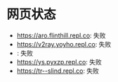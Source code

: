 # 网页状态
- https://aro.flinthill.repl.co: 失败
- https://v2ray.yoyho.repl.co: 失败
- : 失败
- https://ys.pyxzp.repl.co: 失败
- https://tr--slind.repl.co: 失败
